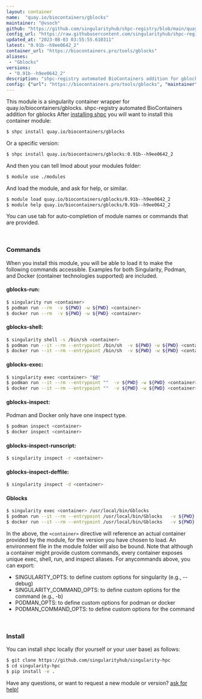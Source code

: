 ```yaml
---
layout: container
name:  "quay.io/biocontainers/gblocks"
maintainer: "@vsoch"
github: "https://github.com/singularityhub/shpc-registry/blob/main/quay.io/biocontainers/gblocks/container.yaml"
config_url: "https://raw.githubusercontent.com/singularityhub/shpc-registry/main/quay.io/biocontainers/gblocks/container.yaml"
updated_at: "2023-08-03 03:55:55.610311"
latest: "0.91b--h9ee0642_2"
container_url: "https://biocontainers.pro/tools/gblocks"
aliases:
 - "Gblocks"
versions:
 - "0.91b--h9ee0642_2"
description: "shpc-registry automated BioContainers addition for gblocks"
config: {"url": "https://biocontainers.pro/tools/gblocks", "maintainer": "@vsoch", "description": "shpc-registry automated BioContainers addition for gblocks", "latest": {"0.91b--h9ee0642_2": "sha256:11d9f0b38fcc98cd73cf1e6da0d9f8f9b55130f97cdffaf5161683ecebfbce50"}, "tags": {"0.91b--h9ee0642_2": "sha256:11d9f0b38fcc98cd73cf1e6da0d9f8f9b55130f97cdffaf5161683ecebfbce50"}, "docker": "quay.io/biocontainers/gblocks", "aliases": {"Gblocks": "/usr/local/bin/Gblocks"}}
---
```


This module is a singularity container wrapper for quay.io/biocontainers/gblocks.
shpc-registry automated BioContainers addition for gblocks
After [installing shpc](#install) you will want to install this container module:


```bash
$ shpc install quay.io/biocontainers/gblocks
```

Or a specific version:

```bash
$ shpc install quay.io/biocontainers/gblocks:0.91b--h9ee0642_2
```

And then you can tell lmod about your modules folder:

```bash
$ module use ./modules
```

And load the module, and ask for help, or similar.

```bash
$ module load quay.io/biocontainers/gblocks/0.91b--h9ee0642_2
$ module help quay.io/biocontainers/gblocks/0.91b--h9ee0642_2
```

You can use tab for auto-completion of module names or commands that are provided.

<br>

### Commands

When you install this module, you will be able to load it to make the following commands accessible.
Examples for both Singularity, Podman, and Docker (container technologies supported) are included.

#### gblocks-run:

```bash
$ singularity run <container>
$ podman run --rm  -v ${PWD} -w ${PWD} <container>
$ docker run --rm  -v ${PWD} -w ${PWD} <container>
```

#### gblocks-shell:

```bash
$ singularity shell -s /bin/sh <container>
$ podman run --it --rm --entrypoint /bin/sh  -v ${PWD} -w ${PWD} <container>
$ docker run --it --rm --entrypoint /bin/sh  -v ${PWD} -w ${PWD} <container>
```

#### gblocks-exec:

```bash
$ singularity exec <container> "$@"
$ podman run --it --rm --entrypoint ""  -v ${PWD} -w ${PWD} <container> "$@"
$ docker run --it --rm --entrypoint ""  -v ${PWD} -w ${PWD} <container> "$@"
```

#### gblocks-inspect:

Podman and Docker only have one inspect type.

```bash
$ podman inspect <container>
$ docker inspect <container>
```

#### gblocks-inspect-runscript:

```bash
$ singularity inspect -r <container>
```

#### gblocks-inspect-deffile:

```bash
$ singularity inspect -d <container>
```


#### Gblocks

```bash
$ singularity exec <container> /usr/local/bin/Gblocks
$ podman run --it --rm --entrypoint /usr/local/bin/Gblocks   -v ${PWD} -w ${PWD} <container> -c " $@"
$ docker run --it --rm --entrypoint /usr/local/bin/Gblocks   -v ${PWD} -w ${PWD} <container> -c " $@"
```



In the above, the `<container>` directive will reference an actual container provided
by the module, for the version you have chosen to load. An environment file in the
module folder will also be bound. Note that although a container
might provide custom commands, every container exposes unique exec, shell, run, and
inspect aliases. For anycommands above, you can export:

 - SINGULARITY_OPTS: to define custom options for singularity (e.g., --debug)
 - SINGULARITY_COMMAND_OPTS: to define custom options for the command (e.g., -b)
 - PODMAN_OPTS: to define custom options for podman or docker
 - PODMAN_COMMAND_OPTS: to define custom options for the command

<br>

### Install

You can install shpc locally (for yourself or your user base) as follows:

```bash
$ git clone https://github.com/singularityhub/singularity-hpc
$ cd singularity-hpc
$ pip install -e .
```

Have any questions, or want to request a new module or version? [ask for help!](https://github.com/singularityhub/singularity-hpc/issues)